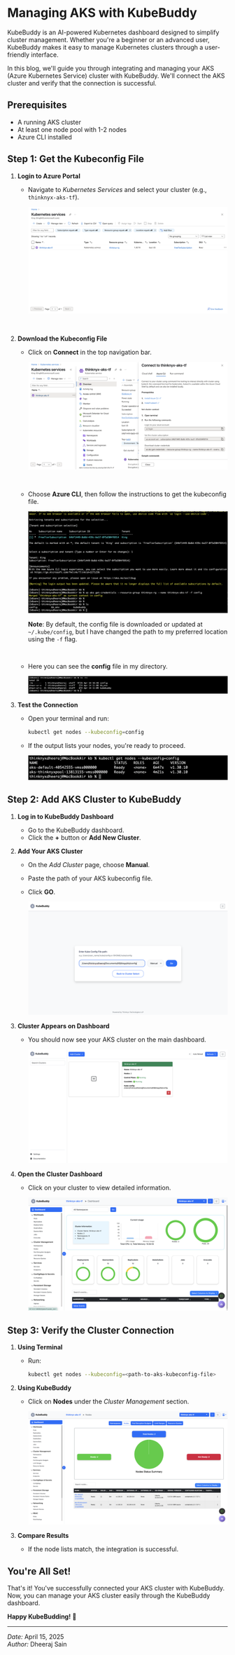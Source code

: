 # Managing AKS with KubeBuddy

KubeBuddy is an AI-powered Kubernetes dashboard designed to simplify cluster management. Whether you're a beginner or an advanced user, KubeBuddy makes it easy to manage Kubernetes clusters through a user-friendly interface.

In this blog, we'll guide you through integrating and managing your AKS (Azure Kubernetes Service) cluster with KubeBuddy. We'll connect the AKS cluster and verify that the connection is successful.

## Prerequisites
- A running AKS cluster
- At least one node pool with 1-2 nodes
- Azure CLI installed

## Step 1: Get the Kubeconfig File

1. **Login to Azure Portal**
   - Navigate to *Kubernetes Services* and select your cluster (e.g., `thinknyx-aks-tf`).

      ![Kubernetes Services](/blog/15-04-25-Managing-AKS-Cluster-with-KubeBuddy/k8s-cluster.png)
   <br>

2. **Download the Kubeconfig File**
   - Click on **Connect** in the top navigation bar.
   
      ![Download Kube Config File](/blog/15-04-25-Managing-AKS-Cluster-with-KubeBuddy/download-kubeconfig.png)
   
   <br>

   - Choose **Azure CLI**, then follow the instructions to get the kubeconfig file.

      ![Download Kube Config File](/blog/15-04-25-Managing-AKS-Cluster-with-KubeBuddy/download-kubeconfig-2.png)
   
      **Note**: By default, the config file is downloaded or updated at `~/.kube/config`, but I have changed the path to my preferred location using the `-f` flag.
   <br>

   - Here you can see the **config** file in my directory.

      ![Kube Config File](/blog/15-04-25-Managing-AKS-Cluster-with-KubeBuddy/download-kubeconfig-3.png)


3. **Test the Connection**
   - Open your terminal and run:

     ```bash
     kubectl get nodes --kubeconfig=config
     ```

   - If the output lists your nodes, you're ready to proceed.

      ![Get Nodes](/blog/15-04-25-Managing-AKS-Cluster-with-KubeBuddy/get-nodes.png)

## Step 2: Add AKS Cluster to KubeBuddy

1. **Log in to KubeBuddy Dashboard**
   - Go to the KubeBuddy dashboard.
   - Click the **+** button or **Add New Cluster**.


2. **Add Your AKS Cluster**
   - On the *Add Cluster* page, choose **Manual**.
   - Paste the path of your AKS kubeconfig file.
   - Click **GO**.

      ![Kube config](/blog/15-04-25-Managing-AKS-Cluster-with-KubeBuddy/kube-config-add.png)

3. **Cluster Appears on Dashboard**
   - You should now see your AKS cluster on the main dashboard.

      ![Clusterlist landing page](/blog/15-04-25-Managing-AKS-Cluster-with-KubeBuddy/landing-page.png)

4. **Open the Cluster Dashboard**
   - Click on your cluster to view detailed information.

      ![Dashboard](/blog/15-04-25-Managing-AKS-Cluster-with-KubeBuddy/Dashboard.png)

## Step 3: Verify the Cluster Connection

1. **Using Terminal**
   - Run:

     ```bash
     kubectl get nodes --kubeconfig=<path-to-aks-kubeconfig-file>
     ```

2. **Using KubeBuddy**
   - Click on **Nodes** under the *Cluster Management* section.

      ![Get Nodes on Dashboard](/blog/15-04-25-Managing-AKS-Cluster-with-KubeBuddy/get-nodes-dashboard.png)

3. **Compare Results**
   - If the node lists match, the integration is successful.

## You're All Set!
That's it! You've successfully connected your AKS cluster with KubeBuddy. Now, you can manage your AKS cluster easily through the KubeBuddy dashboard.

**Happy KubeBudding!** 🚀

---
*Date:* April 15, 2025  
*Author:* Dheeraj Sain
